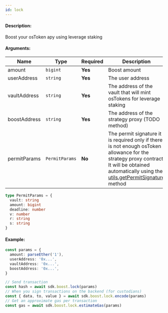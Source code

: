 ```yaml
---
id: lock
---
```


#### Description:

Boost your osToken apy using leverage staking

#### Arguments:

| Name         | Type           | Required | Description                                                                                                                                                                                                                 |
|--------------|----------------|----------|-----------------------------------------------------------------------------------------------------------------------------------------------------------------------------------------------------------------------------|
| amount       | `bigint`       | **Yes**  | Boost amount                                                                                                                                                                                                                |
| userAddress  | `string`       | **Yes**  | The user address                                                                                                                                                                                                            |
| vaultAddress | `string`       | **Yes**  | The address of the vault that will mint osTokens for leverage staking                                                                                                                                                       |
| boostAddress | `string`       | **Yes**  | The address of the strategy proxy (TODO method)                                                                                                                                                                             |
| permitParams | `PermitParams` | **No**   | The permit signature it is required only if there is not enough osToken allowance for the strategy proxy contract. It will be obtained automatically using the [utils.getPermitSignature](/utils/getpermitsignature) method |

```ts
type PermitParams = {
  vault: string
  amount: bigint
  deadline: number
  v: number
  r: string
  s: string
}
```

#### Example:

```ts
const params = {
  amount: parseEther('1'),
  userAddress: '0x...',
  vaultAddress: '0x...',
  boostAddress: '0x...',
}

// Send transaction
const hash = await sdk.boost.lock(params)
// When you sign transactions on the backend (for custodians)
const { data, to, value } = await sdk.boost.lock.encode(params)
// Get an approximate gas per transaction
const gas = await sdk.boost.lock.estimateGas(params)
```
